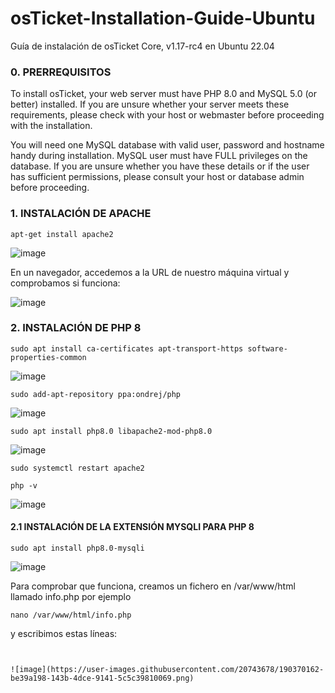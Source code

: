 # osTicket-Installation-Guide-Ubuntu
Guía de instalación de osTicket Core, v1.17-rc4 en Ubuntu 22.04

### 0.  PRERREQUISITOS

To install osTicket, your web server must have PHP 8.0 and MySQL 5.0 (or better) installed. If you are unsure whether your server meets these requirements, please check with your host or webmaster before proceeding with the installation.

You will need one MySQL database with valid user, password and hostname handy during installation. MySQL user must have FULL privileges on the database. If you are unsure whether you have these details or if the user has sufficient permissions, please consult your host or database admin before proceeding.

### 1. INSTALACIÓN DE APACHE

```shell
apt-get install apache2
```

![image](https://user-images.githubusercontent.com/20743678/190367570-093d6ac2-c0b4-4a21-b824-cae5bb0f524e.png)

En un navegador, accedemos a la URL de nuestro máquina virtual y comprobamos si funciona:

![image](https://user-images.githubusercontent.com/20743678/190367841-1938c201-9728-45b7-85e6-ec12a9243a86.png)

### 2. INSTALACIÓN DE PHP 8

```shell
sudo apt install ca-certificates apt-transport-https software-properties-common
```

![image](https://user-images.githubusercontent.com/20743678/190368199-ff183676-8553-48b7-a5f1-d292dcc2c886.png)

```shell
sudo add-apt-repository ppa:ondrej/php
```

![image](https://user-images.githubusercontent.com/20743678/190368451-23265c03-e5ef-4f68-b0bf-31f9cd753b5d.png)


```shell
sudo apt install php8.0 libapache2-mod-php8.0
```

![image](https://user-images.githubusercontent.com/20743678/190368692-aac9c322-5e4f-49cc-8958-a81dd3dacc53.png)


```shell
sudo systemctl restart apache2
```

```shell
php -v
```

![image](https://user-images.githubusercontent.com/20743678/190368901-e0382902-a13d-4cd1-b787-579ea2a61183.png)

#### 2.1 INSTALACIÓN DE LA EXTENSIÓN MYSQLI PARA PHP 8

```shell
sudo apt install php8.0-mysqli 
```

![image](https://user-images.githubusercontent.com/20743678/190369709-a8a97c4f-1566-4406-b1f3-9002e1756e64.png)

Para comprobar que funciona, creamos un fichero en /var/www/html llamado info.php por ejemplo

```shell
nano /var/www/html/info.php
```

y escribimos estas líneas:

> ```shell
<?php
phpinfo();
?>
```

![image](https://user-images.githubusercontent.com/20743678/190370162-be39a198-143b-4dce-9141-5c5c39810069.png)


